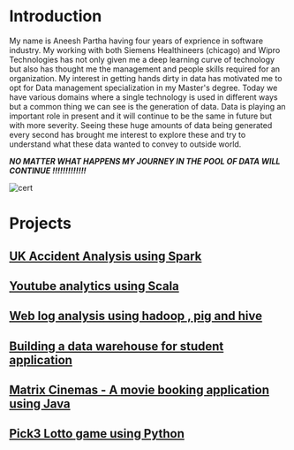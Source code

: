 
# Introduction

My name is Aneesh Partha having four years of exprience in software industry. My working with both Siemens Healthineers (chicago) and Wipro Technologies  has not only given me a deep learning curve of technology but also has 
thought me the management and people skills required for an organization. My interest in getting hands dirty in data has motivated me to opt for Data management specialization in my Master's degree. Today we have various
domains where a single technology is used in different ways but a common thing we can see is the generation of data. Data is playing an important role in present and it will continue to be the same in future but with more severity.
Seeing these huge amounts of data being generated every second has brought me interest to explore these and try to understand what these data wanted to convey to outside world. 

__*NO MATTER WHAT HAPPENS MY JOURNEY IN THE POOL OF DATA WILL CONTINUE !!!!!!!!!!!!!*__

![cert](https://user-images.githubusercontent.com/17997235/37382582-968e630a-2711-11e8-8c21-54318f8881d4.JPG) 

# Projects

## [UK Accident Analysis using Spark](https://github.com/aneeshpartha/Projects/tree/master/UK_ACCIDENT_ANALYSIS_SPARK)

## [Youtube analytics using Scala](https://github.com/aneeshpartha/Projects/tree/master/YOUTUBE_ANALYTICS_SCALA)

## [Web log analysis using hadoop , pig and hive](https://github.com/aneeshpartha/Projects/tree/master/WEB_LOG_ANALYSIS_HADOOP)

## [Building a data warehouse for student application](https://github.com/aneeshpartha/Projects/tree/master/STUDENT_APPLICATION_DATA_WAREHOUSE)

## [Matrix Cinemas - A movie booking application using Java](https://github.com/aneeshpartha/Projects/tree/master/MATRIX_CINEMAS_JAVA)

## [Pick3 Lotto game using Python](https://github.com/aneeshpartha/Projects/tree/master/PICK3_LOTTO_GAME_PYTHON)

